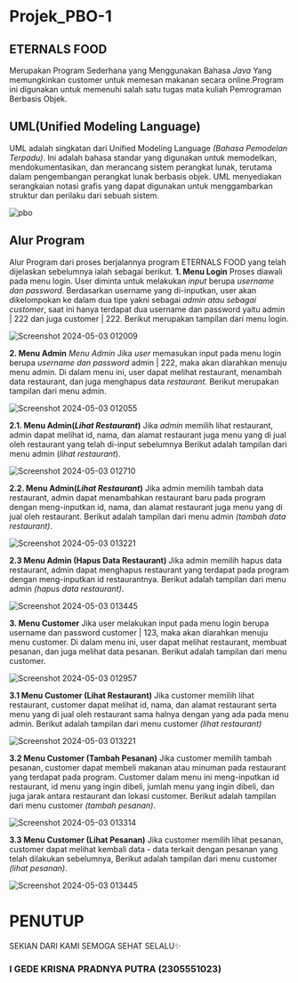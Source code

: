 # Projek_PBO-1
## ETERNALS FOOD
Merupakan Program Sederhana yang Menggunakan Bahasa *Java* Yang memungkinkan customer untuk memesan makanan secara online.Program ini digunakan untuk memenuhi salah satu tugas mata kuliah Pemrograman Berbasis Objek.

## UML(Unified Modeling Language)
UML adalah singkatan dari Unified Modeling Language *(Bahasa Pemodelan Terpadu)*. Ini adalah bahasa standar yang digunakan untuk memodelkan, mendokumentasikan, dan merancang sistem perangkat lunak, terutama dalam pengembangan perangkat lunak berbasis objek. UML menyediakan serangkaian notasi grafis yang dapat digunakan untuk menggambarkan struktur dan perilaku dari sebuah sistem.

![pbo](https://github.com/Krisnaputra05/Project_PBO-1/assets/147183291/fbc6b1f8-f59e-4ee9-96e7-ed980abccb3a)

## Alur Program
Alur Program dari proses berjalannya program ETERNALS FOOD   yang telah dijelaskan sebelumnya ialah sebagai berikut.
**1. Menu Login** 
Proses diawali pada menu login. User diminta untuk melakukan *input* berupa *username dan password*. Berdasarkan username yang di-inputkan, user akan dikelompokan ke dalam dua tipe yakni sebagai *admin atau sebagai customer*, saat ini hanya terdapat dua username dan password yaitu admin | 222 dan juga customer | 222. 
Berikut merupakan tampilan dari menu login.

![Screenshot 2024-05-03 012009](https://github.com/Krisnaputra05/Project_PBO-1/assets/147183291/c3ba52a1-26bf-4bae-b470-15bc75369a62)

**2. Menu Admin** 
*Menu Admin* Jika *user* memasukan input pada menu login berupa *username dan password* admin | 222, maka akan diarahkan menuju menu admin. Di dalam menu ini, user dapat melihat restaurant, menambah data restaurant, dan juga menghapus data *restaurant*. Berikut merupakan tampilan dari menu admin.

![Screenshot 2024-05-03 012055](https://github.com/Krisnaputra05/Project_PBO-1/assets/147183291/6fab2ea8-15ef-461e-8ab8-57a34597bb9e)

**2.1. Menu Admin(*Lihat Restaurant*)** 
Jika *admin* memilih lihat restaurant, admin dapat melihat id, nama, dan alamat restaurant juga menu yang di jual oleh restaurant yang telah di-input sebelumnya Berikut adalah tampilan dari menu admin (*lihat restaurant*).

![Screenshot 2024-05-03 012710](https://github.com/Krisnaputra05/Project_PBO-1/assets/147183291/83905c3e-6739-4073-b480-ecb81e01a20f)

**2.2. Menu Admin(*Lihat Restaurant*)** 
Jika admin memilih tambah data restaurant, admin dapat menambahkan restaurant baru pada program dengan meng-inputkan id, nama, dan alamat restaurant juga menu yang di jual oleh restaurant. Berikut adalah tampilan dari menu admin *(tambah data restaurant)*.

![Screenshot 2024-05-03 013221](https://github.com/Krisnaputra05/Project_PBO-1/assets/147183291/f25412d1-97b8-48b7-8cf3-f954413e07d0)

**2.3 Menu Admin (Hapus Data Restaurant)** 
Jika admin memilih hapus data restaurant, admin dapat menghapus restaurant yang terdapat pada program dengan meng-inputkan id restaurantnya. Berikut adalah tampilan dari menu admin *(hapus data restaurant)*.

![Screenshot 2024-05-03 013445](https://github.com/Krisnaputra05/Project_PBO-1/assets/147183291/b6203955-1468-417b-8066-03c85805f322)

**3. Menu Customer**
Jika user melakukan input pada menu login berupa username dan password customer | 123, maka akan diarahkan menuju menu customer. Di dalam menu ini, user dapat melihat restaurant, membuat pesanan, dan juga melihat data pesanan. Berikut adalah tampilan dari menu customer.

![Screenshot 2024-05-03 012957](https://github.com/Krisnaputra05/Project_PBO-1/assets/147183291/ab9f3e63-fbed-4076-a36a-ad4d5f75234c)

**3.1 Menu Customer (Lihat Restaurant)**
Jika customer memilih lihat restaurant, customer dapat melihat id, nama, dan alamat restaurant serta menu yang di jual oleh restaurant sama halnya dengan yang ada pada menu admin. Berikut adalah tampilan dari menu customer *(lihat restaurant)*

![Screenshot 2024-05-03 013221](https://github.com/Krisnaputra05/Project_PBO-1/assets/147183291/171599a1-804a-43d4-adc7-53066cf15602)


**3.2 Menu Customer (Tambah Pesanan)**
Jika customer memilih tambah pesanan, customer dapat membeli makanan atau minuman pada restaurant yang terdapat pada program. Customer dalam menu ini meng-inputkan id restaurant, id menu yang ingin dibeli, jumlah menu yang ingin dibeli, dan juga jarak antara restaurant dan lokasi customer. Berikut adalah tampilan dari menu customer *(tambah pesanan)*.

![Screenshot 2024-05-03 013314](https://github.com/Krisnaputra05/Project_PBO-1/assets/147183291/e99c2560-5e47-4e9b-8b4e-cce487fa6826)

**3.3 Menu Customer (Lihat Pesanan)** 
Jika customer memilih lihat pesanan, customer dapat melihat kembali data - data terkait dengan pesanan yang telah dilakukan sebelumnya, Berikut adalah tampilan dari menu customer *(lihat pesanan)*.

![Screenshot 2024-05-03 013445](https://github.com/Krisnaputra05/Project_PBO-1/assets/147183291/0441c0ff-6dea-44bc-902b-d89a0547f281)


# PENUTUP
SEKIAN DARI KAMI SEMOGA SEHAT SELALU✨

### I GEDE KRISNA PRADNYA PUTRA (2305551023)


